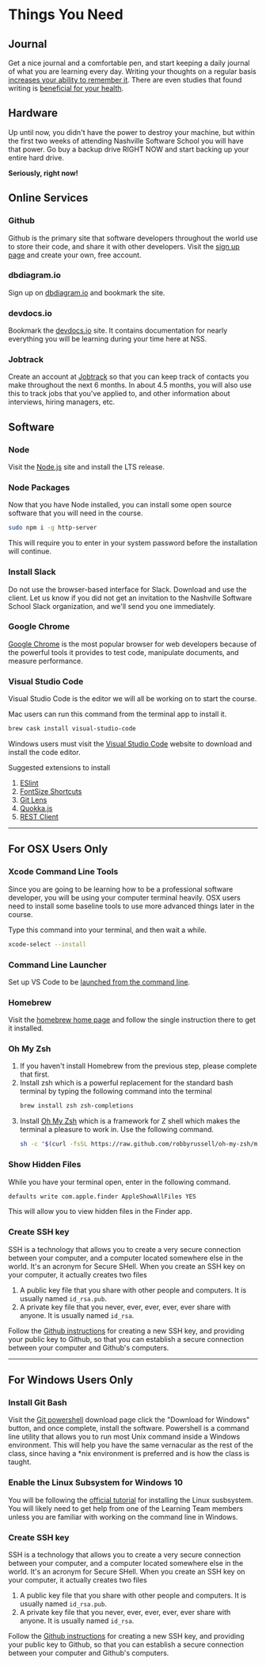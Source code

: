 # Things You Need

## Journal

Get a nice journal and a comfortable pen, and start keeping a daily journal of what you are learning every day. Writing your thoughts on a regular basis [increases your ability to remember it](https://www.lifehack.org/articles/featured/writing-and-remembering-why-we-remember-what-we-write.html). There are even studies that found writing is [beneficial for your health](https://www.apa.org/monitor/sep01/keepdiary.aspx).

## Hardware

Up until now, you didn't have the power to destroy your machine, but within the first two weeks of attending Nashville Software School you will have that power. Go buy a backup drive RIGHT NOW and start backing up your entire hard drive.

**Seriously, right now!**

## Online Services

### Github

Github is the primary site that software developers throughout the world use to store their code, and share it with other developers. Visit the [sign up page](https://github.com/join) and create your own, free account.

### dbdiagram.io

Sign up on [dbdiagram.io](https://dbdiagram.io) and bookmark the site.

### devdocs.io

Bookmark the [devdocs.io](https://devdocs.io/) site. It contains documentation for nearly everything you will be learning during your time here at NSS.

### Jobtrack

Create an account at [Jobtrack](https://jobtrack.io/) so that you can keep track of contacts you make throughout the next 6 months. In about 4.5 months, you will also use this to track jobs that you've applied to, and other information about interviews, hiring managers, etc.

## Software

### Node

Visit the [Node.js](https://www.nodejs.org) site and install the LTS release.

### Node Packages

Now that you have Node installed, you can install some open source software that you will need in the course.

```sh
sudo npm i -g http-server
```

This will require you to enter in your system password before the installation will continue.

### Install Slack

Do not use the browser-based interface for Slack. Download and use the client. Let us know if you did not get an invitation to the Nashville Software School Slack organization, and we'll send you one immediately.

### Google Chrome

[Google Chrome](https://www.google.com/chrome/browser/desktop/index.html) is the most popular browser for web developers because of the powerful tools it provides to test code, manipulate documents, and measure performance.

### Visual Studio Code

Visual Studio Code is the editor we will all be working on to start the course.

Mac users can run this command from the terminal app to install it.

```sh
brew cask install visual-studio-code
```

Windows users must visit the [Visual Studio Code](https://code.visualstudio.com/) website to download and install the code editor.

Suggested extensions to install

1. [ESlint](https://marketplace.visualstudio.com/items?itemName=dbaeumer.vscode-eslint)
1. [FontSize Shortcuts](https://marketplace.visualstudio.com/items?itemName=fosshaas.fontsize-shortcuts)
1. [Git Lens](https://marketplace.visualstudio.com/items?itemName=eamodio.gitlens)
1. [Quokka.js](https://marketplace.visualstudio.com/items?itemName=WallabyJs.quokka-vscode)
1. [REST Client](https://marketplace.visualstudio.com/items?itemName=humao.rest-client)

---

## For OSX Users Only

### Xcode Command Line Tools

Since you are going to be learning how to be a professional software developer, you will be using your computer terminal heavily. OSX users need to install some baseline tools to use more advanced things later in the course.

Type this command into your terminal, and then wait a while.

```sh
xcode-select --install
```

### Command Line Launcher

Set up VS Code to be [launched from the command line](https://code.visualstudio.com/docs/setup/mac).

### Homebrew

Visit the [homebrew home page](http://brew.sh/) and follow the single instruction there to get it installed.

### Oh My Zsh

1. If you haven't install Homebrew from the previous step, please complete that first.
1. Install zsh which is a powerful replacement for the standard bash terminal by typing the following command into the terminal
    ```sh
    brew install zsh zsh-completions
    ```
1. Install [Oh My Zsh](http://ohmyz.sh/) which is a framework for Z shell which makes the terminal a pleasure to work in. Use the following command.
    ```sh
    sh -c "$(curl -fsSL https://raw.github.com/robbyrussell/oh-my-zsh/master/tools/install.sh)"
    ```

### Show Hidden Files

While you have your terminal open, enter in the following command.

```sh
defaults write com.apple.finder AppleShowAllFiles YES
```

This will allow you to view hidden files in the Finder app.

### Create SSH key

SSH is a technology that allows you to create a very secure connection between your computer, and a computer located somewhere else in the world. It's an acronym for Secure SHell. When you create an SSH key on your computer, it actually creates two files

1. A public key file that you share with other people and computers. It is usually named `id_rsa.pub`.
1. A private key file that you never, ever, ever, ever, ever share with anyone. It is usually named `id_rsa`.

Follow the [Github instructions](https://help.github.com/articles/generating-a-new-ssh-key-and-adding-it-to-the-ssh-agent/#platform-mac) for creating a new SSH key, and providing your public key to Github, so that you can establish a secure connection between your computer and Github's computers.

---

## For Windows Users Only

### Install Git Bash

Visit the [Git powershell](http://www.git-scm.com/downloads) download page click the "Download for Windows" button, and once complete, install the software. Powershell is a command line utility that allows you to run most Unix command inside a Windows environment. This will help you have the same vernacular as the rest of the class, since having a *nix environment is preferred and is how the class is taught.

### Enable the Linux Subsystem for Windows 10

You will be following the [official tutorial](https://docs.microsoft.com/en-us/windows/wsl/install-win10) for installing the Linux susbsystem. You will likely need to get help from one of the Learning Team members unless you are familiar with working on the command line in Windows.

### Create SSH key

SSH is a technology that allows you to create a very secure connection between your computer, and a computer located somewhere else in the world. It's an acronym for Secure SHell. When you create an SSH key on your computer, it actually creates two files

1. A public key file that you share with other people and computers. It is usually named `id_rsa.pub`.
1. A private key file that you never, ever, ever, ever, ever share with anyone. It is usually named `id_rsa`.

Follow the [Github instructions](https://help.github.com/articles/generating-a-new-ssh-key-and-adding-it-to-the-ssh-agent/#platform-windows) for creating a new SSH key, and providing your public key to Github, so that you can establish a secure connection between your computer and Github's computers.
